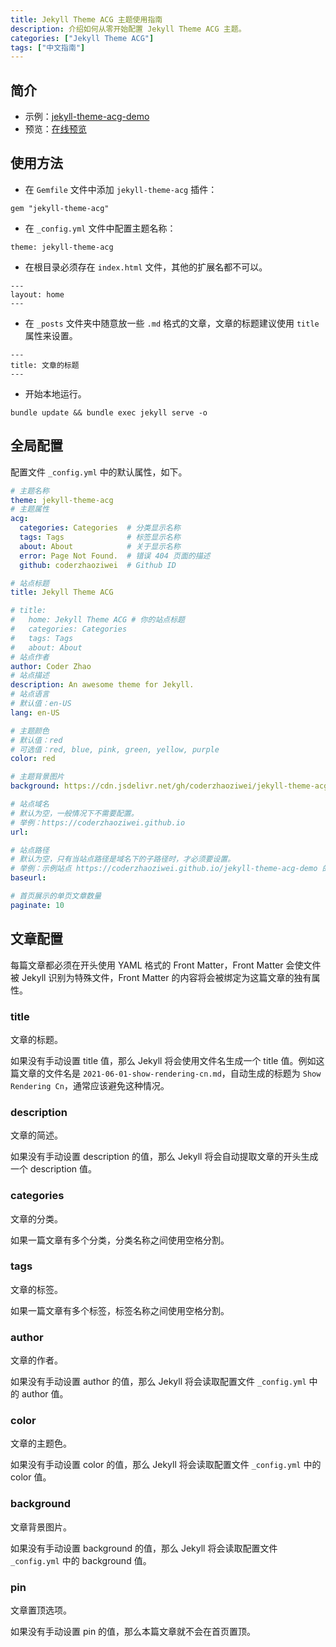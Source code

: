 ```yaml
---
title: Jekyll Theme ACG 主题使用指南
description: 介绍如何从零开始配置 Jekyll Theme ACG 主题。
categories: ["Jekyll Theme ACG"]
tags: ["中文指南"]
---
```


## 简介

- 示例：[jekyll-theme-acg-demo](https://github.com/coderzhaoziwei/jekyll-theme-acg-demo)
- 预览：[在线预览](https://coderzhaoziwei.github.io/jekyll-theme-acg-demo)


## 使用方法

- 在 `Gemfile` 文件中添加 `jekyll-theme-acg` 插件：

```
gem "jekyll-theme-acg"
```

- 在 `_config.yml` 文件中配置主题名称：

```
theme: jekyll-theme-acg
```

- 在根目录必须存在 `index.html` 文件，其他的扩展名都不可以。

```
---
layout: home
---
```

- 在 `_posts` 文件夹中随意放一些 `.md` 格式的文章，文章的标题建议使用 `title` 属性来设置。

```
---
title: 文章的标题
---
```

- 开始本地运行。

```
bundle update && bundle exec jekyll serve -o
```

## 全局配置

配置文件 `_config.yml` 中的默认属性，如下。

```yml
# 主题名称
theme: jekyll-theme-acg
# 主题属性
acg:
  categories: Categories  # 分类显示名称
  tags: Tags              # 标签显示名称
  about: About            # 关于显示名称
  error: Page Not Found.  # 错误 404 页面的描述
  github: coderzhaoziwei  # Github ID

# 站点标题
title: Jekyll Theme ACG

# title:
#   home: Jekyll Theme ACG # 你的站点标题
#   categories: Categories
#   tags: Tags
#   about: About
# 站点作者
author: Coder Zhao
# 站点描述
description: An awesome theme for Jekyll.
# 站点语言
# 默认值：en-US
lang: en-US

# 主题颜色
# 默认值：red
# 可选值：red, blue, pink, green, yellow, purple
color: red

# 主题背景图片
background: https://cdn.jsdelivr.net/gh/coderzhaoziwei/jekyll-theme-acg/assets/images/bg.png

# 站点域名
# 默认为空，一般情况下不需要配置。
# 举例：https://coderzhaoziwei.github.io
url:

# 站点路径
# 默认为空，只有当站点路径是域名下的子路径时，才必须要设置。
# 举例：示例站点 https://coderzhaoziwei.github.io/jekyll-theme-acg-demo 的站点路径是域名下的子路径，只有设置了 `baseurl: jekyll-theme-acg-demo` 才可以正常使用。
baseurl:

# 首页展示的单页文章数量
paginate: 10
```

## 文章配置

每篇文章都必须在开头使用 YAML 格式的 Front Matter，Front Matter 会使文件被 Jekyll 识别为特殊文件，Front Matter 的内容将会被绑定为这篇文章的独有属性。

### title

文章的标题。

如果没有手动设置 title 值，那么 Jekyll 将会使用文件名生成一个 title 值。例如这篇文章的文件名是 `2021-06-01-show-rendering-cn.md`，自动生成的标题为 `Show Rendering Cn`，通常应该避免这种情况。

### description

文章的简述。

如果没有手动设置 description 的值，那么 Jekyll 将会自动提取文章的开头生成一个 description 值。

### categories

文章的分类。

如果一篇文章有多个分类，分类名称之间使用空格分割。

### tags

文章的标签。

如果一篇文章有多个标签，标签名称之间使用空格分割。

### author

文章的作者。

如果没有手动设置 author 的值，那么 Jekyll 将会读取配置文件 `_config.yml` 中的 author 值。

### color

文章的主题色。

如果没有手动设置 color 的值，那么 Jekyll 将会读取配置文件 `_config.yml` 中的 color 值。

### background

文章背景图片。

如果没有手动设置 background 的值，那么 Jekyll 将会读取配置文件 `_config.yml` 中的 background 值。

### pin

文章置顶选项。

如果没有手动设置 pin 的值，那么本篇文章就不会在首页置顶。
